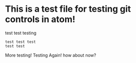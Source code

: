 # This is a test file for testing git controls in atom!

test test testing

```
test test test
test test
```
More testing!
Testing Again!
how about now?
